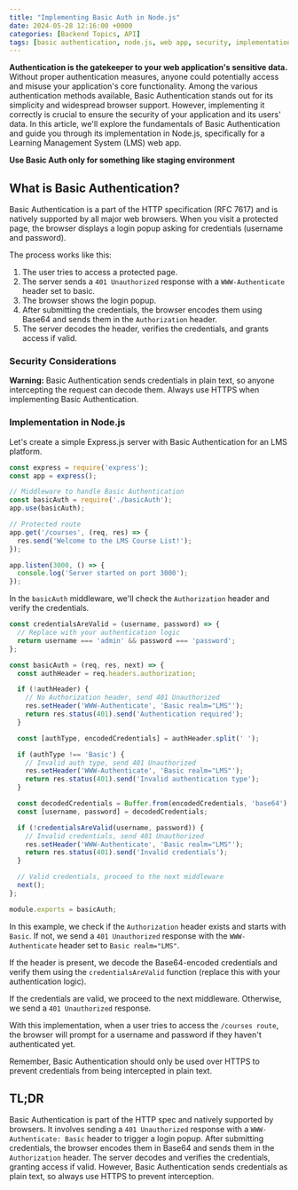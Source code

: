 ```yaml
---
title: "Implementing Basic Auth in Node.js"
date: 2024-05-28 12:16:00 +0000
categories: [Backend Topics, API]
tags: [basic authentication, node.js, web app, security, implementation, tutorial, guide, nodejs, express, lms, learning management system, http, browser, credentials, password, username, base64, encode, decode, www-authenticate, authorization header]
---
```


**Authentication is the gatekeeper to your web application's sensitive data.** Without proper authentication measures, anyone could potentially access and misuse your application's core functionality. Among the various authentication methods available, Basic Authentication stands out for its simplicity and widespread browser support. However, implementing it correctly is crucial to ensure the security of your application and its users' data. In this article, we'll explore the fundamentals of Basic Authentication and guide you through its implementation in Node.js, specifically for a Learning Management System (LMS) web app.

**Use Basic Auth only for something like staging environment**

## What is Basic Authentication?

Basic Authentication is a part of the HTTP specification (RFC 7617) and is natively supported by all major web browsers. When you visit a protected page, the browser displays a login popup asking for credentials (username and password).

The process works like this:

1. The user tries to access a protected page.
2. The server sends a `401 Unauthorized` response with a `WWW-Authenticate` header set to basic.
3. The browser shows the login popup.
4. After submitting the credentials, the browser encodes them using Base64 and sends them in the `Authorization` header.
5. The server decodes the header, verifies the credentials, and grants access if valid.

### Security Considerations
**Warning:** Basic Authentication sends credentials in plain text, so anyone intercepting the request can decode them. Always use HTTPS when implementing Basic Authentication.

### Implementation in Node.js
Let's create a simple Express.js server with Basic Authentication for an LMS platform.

```js
const express = require('express');
const app = express();

// Middleware to handle Basic Authentication
const basicAuth = require('./basicAuth');
app.use(basicAuth);

// Protected route
app.get('/courses', (req, res) => {
  res.send('Welcome to the LMS Course List!');
});

app.listen(3000, () => {
  console.log('Server started on port 3000');
});
```

In the `basicAuth` middleware, we'll check the `Authorization` header and verify the credentials.

```js
const credentialsAreValid = (username, password) => {
  // Replace with your authentication logic
  return username === 'admin' && password === 'password';
};

const basicAuth = (req, res, next) => {
  const authHeader = req.headers.authorization;

  if (!authHeader) {
    // No Authorization header, send 401 Unauthorized
    res.setHeader('WWW-Authenticate', 'Basic realm="LMS"');
    return res.status(401).send('Authentication required');
  }

  const [authType, encodedCredentials] = authHeader.split(' ');

  if (authType !== 'Basic') {
    // Invalid auth type, send 401 Unauthorized
    res.setHeader('WWW-Authenticate', 'Basic realm="LMS"');
    return res.status(401).send('Invalid authentication type');
  }

  const decodedCredentials = Buffer.from(encodedCredentials, 'base64').toString().split(':');
  const [username, password] = decodedCredentials;

  if (!credentialsAreValid(username, password)) {
    // Invalid credentials, send 401 Unauthorized
    res.setHeader('WWW-Authenticate', 'Basic realm="LMS"');
    return res.status(401).send('Invalid credentials');
  }

  // Valid credentials, proceed to the next middleware
  next();
};

module.exports = basicAuth;
```

In this example, we check if the `Authorization` header exists and starts with `Basic`. If not, we send a `401 Unauthorized` response with the `WWW-Authenticate` header set to `Basic realm="LMS"`.

If the header is present, we decode the Base64-encoded credentials and verify them using the `credentialsAreValid` function (replace this with your authentication logic).

If the credentials are valid, we proceed to the next middleware. Otherwise, we send a `401 Unauthorized` response.

With this implementation, when a user tries to access the `/courses route`, the browser will prompt for a username and password if they haven't authenticated yet.

Remember, Basic Authentication should only be used over HTTPS to prevent credentials from being intercepted in plain text.

## TL;DR

Basic Authentication is part of the HTTP spec and natively supported by browsers. It involves sending a `401 Unauthorized` response with a `WWW-Authenticate: Basic` header to trigger a login popup. After submitting credentials, the browser encodes them in Base64 and sends them in the `Authorization` header. The server decodes and verifies the credentials, granting access if valid. However, Basic Authentication sends credentials as plain text, so always use HTTPS to prevent interception.
